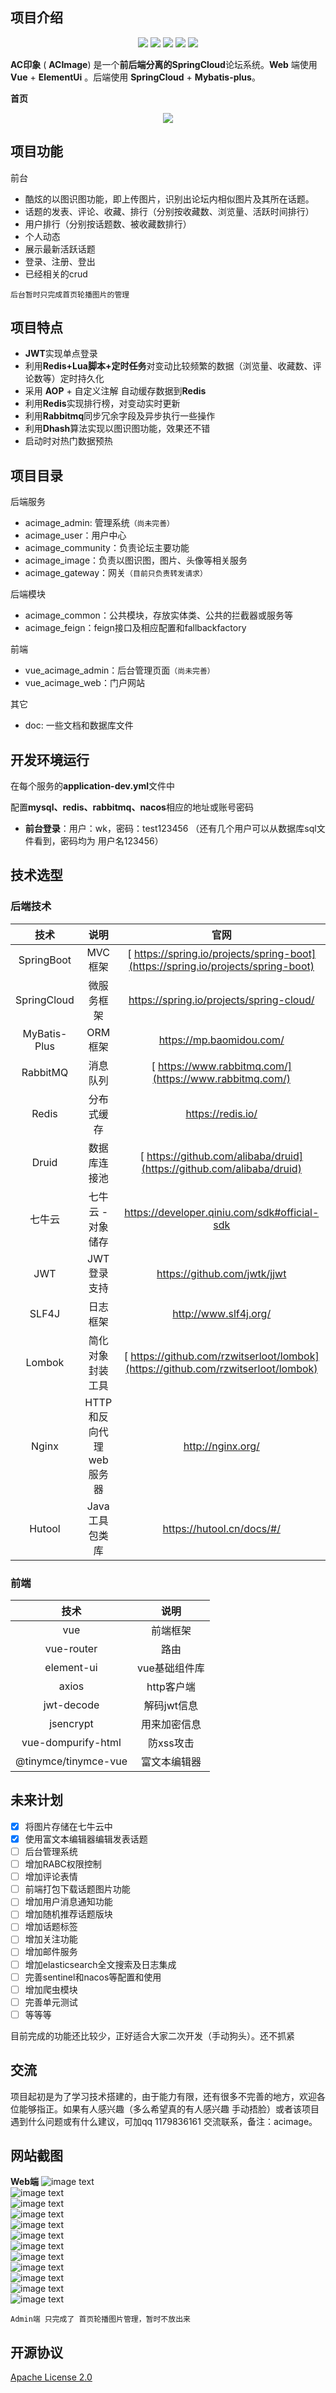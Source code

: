 ## 项目介绍

<p align="center">
<img src="https://img.shields.io/badge/JDK-18+-green.svg" ></img>
<img src="https://img.shields.io/badge/springboot-2.6.11-green" ></img>
<img src="https://img.shields.io/badge/SpringCloud-2021.0.3-brightgreen" ></img>
<img src="https://img.shields.io/badge/vue-2.6.14-green" ></img>
<img src="https://img.shields.io/badge/mybatis--plus-3.4.1-green" ></img>
</p>

**AC印象** ( **ACImage**) 是一个**前后端分离的SpringCloud**论坛系统。**Web** 端使用 **Vue** + **ElementUi** 。后端使用 **SpringCloud** + **Mybatis-plus**。

**首页**

<p align="center">
<img src="./doc/images/home.png" ></img>
</p>

## 项目功能

前台

- 酷炫的以图识图功能，即上传图片，识别出论坛内相似图片及其所在话题。
- 话题的发表、评论、收藏、排行（分别按收藏数、浏览量、活跃时间排行）
- 用户排行（分别按话题数、被收藏数排行）
- 个人动态
- 展示最新活跃话题
- 登录、注册、登出
- 已经相关的crud

`后台暂时只完成首页轮播图片的管理`

## 项目特点

- **JWT**实现单点登录
- 利用**Redis+Lua脚本+定时任务**对变动比较频繁的数据（浏览量、收藏数、评论数等）定时持久化
- 采用 **AOP** + 自定义注解 自动缓存数据到**Redis**
- 利用**Redis**实现排行榜，对变动实时更新
- 利用**Rabbitmq**同步冗余字段及异步执行一些操作
- 利用**Dhash**算法实现以图识图功能，效果还不错
- 启动时对热门数据预热

## 项目目录

后端服务

- acimage_admin: 管理系统`（尚未完善）`
- acimage_user：用户中心
- acimage_community：负责论坛主要功能
- acimage_image：负责以图识图，图片、头像等相关服务
- acimage_gateway：网关`（目前只负责转发请求）` 

后端模块

- acimage_common：公共模块，存放实体类、公共的拦截器或服务等
- acimage_feign：feign接口及相应配置和fallbackfactory

前端

- vue_acimage_admin：后台管理页面`（尚未完善）`
- vue_acimage_web：门户网站

其它

- doc: 一些文档和数据库文件

## 开发环境运行

在每个服务的**application-dev.yml**文件中

配置**mysql、redis、rabbitmq、nacos**相应的地址或账号密码

- **前台登录**：用户：wk，密码：test123456 
  （还有几个用户可以从数据库sql文件看到，密码均为 用户名123456）

## 技术选型

### 后端技术

| 技术           | 说明              | 官网                                                                                |
|:------------:|:---------------:|:---------------------------------------------------------------------------------:|
| SpringBoot   | MVC框架           | [ https://spring.io/projects/spring-boot](https://spring.io/projects/spring-boot) |
| SpringCloud  | 微服务框架           | https://spring.io/projects/spring-cloud/                                          |
| MyBatis-Plus | ORM框架           | https://mp.baomidou.com/                                                          |
| RabbitMQ     | 消息队列            | [ https://www.rabbitmq.com/](https://www.rabbitmq.com/)                           |
| Redis        | 分布式缓存           | https://redis.io/                                                                 |
| Druid        | 数据库连接池          | [ https://github.com/alibaba/druid](https://github.com/alibaba/druid)             |
| 七牛云          | 七牛云 - 对象储存      | https://developer.qiniu.com/sdk#official-sdk                                      |
| JWT          | JWT登录支持         | https://github.com/jwtk/jjwt                                                      |
| SLF4J        | 日志框架            | http://www.slf4j.org/                                                             |
| Lombok       | 简化对象封装工具        | [ https://github.com/rzwitserloot/lombok](https://github.com/rzwitserloot/lombok) |
| Nginx        | HTTP和反向代理web服务器 | http://nginx.org/                                                                 |
| Hutool       | Java工具包类库       | https://hutool.cn/docs/#/                                                         |

### 前端

| 技术                   | 说明       |
|:--------------------:|:--------:|
| vue                  | 前端框架     |
| vue-router           | 路由       |
| element-ui           | vue基础组件库 |
| axios                | http客户端  |
| jwt-decode           | 解码jwt信息  |
| jsencrypt            | 用来加密信息   |
| vue-dompurify-html   | 防xss攻击   |
| @tinymce/tinymce-vue | 富文本编辑器   |

## 未来计划

- [x] 将图片存储在七牛云中
- [x] 使用富文本编辑器编辑发表话题
- [ ] 后台管理系统
- [ ] 增加RABC权限控制
- [ ] 增加评论表情
- [ ] 前端打包下载话题图片功能
- [ ] 增加用户消息通知功能
- [ ] 增加随机推荐话题版块
- [ ] 增加话题标签
- [ ] 增加关注功能
- [ ] 增加邮件服务
- [ ] 增加elasticsearch全文搜索及日志集成
- [ ] 完善sentinel和nacos等配置和使用
- [ ] 增加爬虫模块
- [ ] 完善单元测试
- [ ] 等等等

目前完成的功能还比较少，正好适合大家二次开发（手动狗头）。还不抓紧

## 交流

项目起初是为了学习技术搭建的，由于能力有限，还有很多不完善的地方，欢迎各位能够指正。如果有人感兴趣（多么希望真的有人感兴趣 手动捂脸）或者该项目遇到什么问题或有什么建议，可加qq 1179836161 交流联系，备注：acimage。

## 网站截图

 **Web端** 
![image text](./doc/images/home1.png)             
![image text](./doc/images/home2.png)            
![image text](./doc/images/login.png)             
![image text](./doc/images/search.png)           
![image text](./doc/images/search_result1.png)              
![image text](./doc/images/search_result2.png)               
![image text](./doc/images/profile.png)          
![image text](./doc/images/my_activity.png)               
![image text](./doc/images/forum.png)        
![image text](./doc/images/topic_home1.png)               
![image text](./doc/images/topic_home2.png)        
![image text](./doc/images/publish.png)               

`Admin端 只完成了 首页轮播图片管理，暂时不放出来`  

## 开源协议

[Apache License 2.0](https://www.apache.org/licenses/LICENSE-2.0.html)
